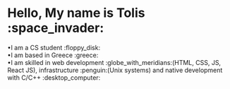 <h1>Hello, My name is Tolis :space_invader:</h1>
•I am a CS student :floppy_disk:<br>
•I am based in Greece :greece:<br>
•I am skilled in web development :globe_with_meridians:(HTML, CSS, JS, React JS), infrastructure :penguin:(Unix systems) and native development with C/C++ :desktop_computer:<br>
